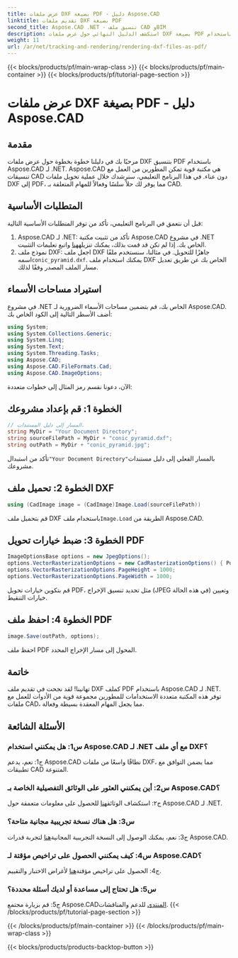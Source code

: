 ```yaml
---
title: عرض ملفات DXF بصيغة PDF - دليل Aspose.CAD
linktitle: تقديم ملفات DXF بصيغة PDF
second_title: Aspose.CAD .NET - تنسيق ملف CAD وBIM
description: استكشف الدليل النهائي حول عرض ملفات DXF بصيغة PDF باستخدام Aspose.CAD لـ .NET. قم بتحويل ملفات CAD بسهولة من خلال برنامجنا التعليمي خطوة بخطوة.
weight: 11
url: /ar/net/tracking-and-rendering/rendering-dxf-files-as-pdf/
---
```


{{< blocks/products/pf/main-wrap-class >}}
{{< blocks/products/pf/main-container >}}
{{< blocks/products/pf/tutorial-page-section >}}

# عرض ملفات DXF بصيغة PDF - دليل Aspose.CAD

## مقدمة

مرحبًا بك في دليلنا خطوة بخطوة حول عرض ملفات DXF بتنسيق PDF باستخدام Aspose.CAD لـ .NET. Aspose.CAD هي مكتبة قوية تمكن المطورين من العمل مع تنسيقات CAD دون عناء. في هذا البرنامج التعليمي، سنرشدك خلال عملية تحويل ملفات DXF إلى PDF، مما يوفر لك حلاً سلسًا وفعالاً للمهام المتعلقة بـ CAD.

## المتطلبات الأساسية

قبل أن نتعمق في البرنامج التعليمي، تأكد من توفر المتطلبات الأساسية التالية:
1.  Aspose.CAD لـ .NET: تأكد من تثبيت مكتبة Aspose.CAD في مشروع .NET الخاص بك. إذا لم تكن قد قمت بذلك، يمكنك تنزيله[هنا](https://releases.aspose.com/cad/net/) واتبع تعليمات التثبيت.
2.  نموذج ملف DXF: اجعل ملف DXF جاهزًا للتحويل. في مثالنا، سنستخدم ملفًا اسمه`conic_pyramid.dxf`. يمكنك استخدام ملف DXF الخاص بك عن طريق تعديل مسار الملف المصدر وفقًا لذلك.

## استيراد مساحات الأسماء

في مشروع .NET الخاص بك، قم بتضمين مساحات الأسماء الضرورية لـ Aspose.CAD. أضف الأسطر التالية إلى الكود الخاص بك:

```csharp
using System;
using System.Collections.Generic;
using System.Linq;
using System.Text;
using System.Threading.Tasks;
using Aspose.CAD;
using Aspose.CAD.FileFormats.Cad;
using Aspose.CAD.ImageOptions;
```
الآن، دعونا نقسم رمز المثال إلى خطوات متعددة:

## الخطوة 1: قم بإعداد مشروعك

```csharp
// المسار إلى دليل المستندات.
string MyDir = "Your Document Directory";
string sourceFilePath = MyDir + "conic_pyramid.dxf";
string outPath = MyDir + "conic_pyramid.jpg";
```
 تأكد من استبدال`"Your Document Directory"`بالمسار الفعلي إلى دليل مستندات مشروعك.

## الخطوة 2: تحميل ملف DXF

```csharp
using (CadImage image = (CadImage)Image.Load(sourceFilePath))
```
 قم بتحميل ملف DXF باستخدام ملف`Image.Load` الطريقة من Aspose.CAD.

## الخطوة 3: ضبط خيارات تحويل PDF

```csharp
ImageOptionsBase options = new JpegOptions();
options.VectorRasterizationOptions = new CadRasterizationOptions() { PdfProductLocation = MyDir };
options.VectorRasterizationOptions.PageHeight = 1000;
options.VectorRasterizationOptions.PageWidth = 1000;
```

قم بتكوين خيارات تحويل PDF، مثل تحديد تنسيق الإخراج (JPEG في هذه الحالة) وتعيين خيارات التنقيط.

## الخطوة 4: احفظ ملف PDF

```csharp
image.Save(outPath, options);
```

احفظ ملف PDF المحول إلى مسار الإخراج المحدد.

## خاتمة

تهانينا! لقد نجحت في تقديم ملف DXF كملف PDF باستخدام Aspose.CAD لـ .NET. توفر هذه المكتبة متعددة الاستخدامات للمطورين مجموعة قوية من الأدوات للعمل مع ملفات CAD، مما يجعل المهام المعقدة بسيطة وفعالة.

## الأسئلة الشائعة

### س1: هل يمكنني استخدام Aspose.CAD لـ .NET مع أي ملف DXF؟

ج1: نعم، يدعم Aspose.CAD نطاقًا واسعًا من ملفات DXF، مما يضمن التوافق مع تطبيقات CAD المتنوعة.

### س2: أين يمكنني العثور على الوثائق التفصيلية الخاصة بـ Aspose.CAD؟

 ج٢: استكشاف الوثائق[هنا](https://reference.aspose.com/cad/net/) للحصول على معلومات متعمقة حول Aspose.CAD لـ .NET.

### س3: هل هناك نسخة تجريبية مجانية متاحة؟

 ج3: نعم، يمكنك الوصول إلى النسخة التجريبية المجانية[هنا](https://releases.aspose.com/) لتجربة قدرات Aspose.CAD.

### س4: كيف يمكنني الحصول على تراخيص مؤقتة لـ Aspose.CAD؟

 ج4: الحصول على تراخيص مؤقتة[هنا](https://purchase.aspose.com/temporary-license/) لأغراض الاختبار والتقييم.

### س5: هل تحتاج إلى مساعدة أو لديك أسئلة محددة؟

 ج5: قم بزيارة مجتمع Aspose.CAD[المنتدى](https://forum.aspose.com/c/cad/19) للدعم والمناقشات.
{{< /blocks/products/pf/tutorial-page-section >}}

{{< /blocks/products/pf/main-container >}}
{{< /blocks/products/pf/main-wrap-class >}}

{{< blocks/products/products-backtop-button >}}
